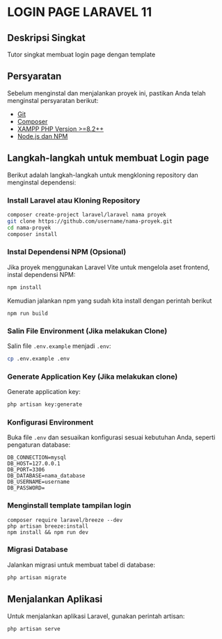 # LOGIN PAGE LARAVEL 11

## Deskripsi Singkat
Tutor singkat membuat login page dengan template 

## Persyaratan
Sebelum menginstal dan menjalankan proyek ini, pastikan Anda telah menginstal persyaratan berikut:
- [Git](https://git-scm.com/downloads)
- [Composer](https://getcomposer.org/download/)
- [XAMPP PHP Version >=8.2++](https://www.apachefriends.org/download.html)
- [Node.js dan NPM](https://nodejs.org/en)

## Langkah-langkah untuk membuat Login page 
Berikut adalah langkah-langkah untuk mengkloning repository dan menginstal dependensi:

### Install Laravel atau Kloning Repository 
```bash
composer create-project laravel/laravel nama proyek
git clone https://github.com/username/nama-proyek.git
cd nama-proyek
composer install
```

### Instal Dependensi NPM (Opsional)
Jika proyek menggunakan Laravel Vite untuk mengelola aset frontend, instal dependensi NPM:
```bash
npm install
```
Kemudian jalankan npm yang sudah kita install dengan perintah berikut 
```npm run dev
npm run build
```

### Salin File Environment (Jika melakukan Clone)
Salin file `.env.example` menjadi `.env`:
```bash
cp .env.example .env
```

### Generate Application Key (Jika melakukan clone)
Generate application key:
```bash
php artisan key:generate
```

### Konfigurasi Environment
Buka file `.env` dan sesuaikan konfigurasi sesuai kebutuhan Anda, seperti pengaturan database:
```
DB_CONNECTION=mysql
DB_HOST=127.0.0.1
DB_PORT=3306
DB_DATABASE=nama_database
DB_USERNAME=username
DB_PASSWORD=
```

### Menginstall template tampilan login
```
composer require laravel/breeze --dev
php artisan breeze:install
npm install && npm run dev
```

### Migrasi Database
Jalankan migrasi untuk membuat tabel di database:
```bash
php artisan migrate
```

## Menjalankan Aplikasi
Untuk menjalankan aplikasi Laravel, gunakan perintah artisan:
```bash
php artisan serve
```


